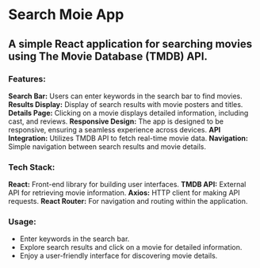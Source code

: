 # Search Moie App
## A simple React application for searching movies using The Movie Database (TMDB) API.

### Features:
**Search Bar:** Users can enter keywords in the search bar to find movies.
**Results Display:** Display of search results with movie posters and titles.
**Details Page:** Clicking on a movie displays detailed information, including cast, and reviews.
**Responsive Design:** The app is designed to be responsive, ensuring a seamless experience across devices.
**API Integration:** Utilizes TMDB API to fetch real-time movie data.
**Navigation:** Simple navigation between search results and movie details.

### Tech Stack:
**React:** Front-end library for building user interfaces.
**TMDB API:** External API for retrieving movie information.
**Axios:** HTTP client for making API requests.
**React Router:** For navigation and routing within the application.

### Usage:
+ Enter keywords in the search bar.
+ Explore search results and click on a movie for detailed information.
+ Enjoy a user-friendly interface for discovering movie details.



